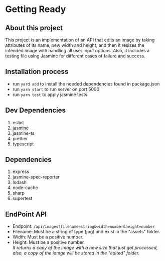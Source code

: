 # Getting Ready

## About this project 

This project is an implementation of an API that edits an image by taking attributes of its name, new width and height; and then it resizes the intended image with handling all user input options. Also, it includes a testing file using Jasmine for different cases of failure and success.

## Installation process 

- run `yard add` to install the needed dependencies found in package.json
- run `yarn start` to run server on port 5000
- run `yarn test` to apply jasmine tests

## Dev Dependencies

1. eslint
2. jasmine
3. jasmine-ts
4. prettier
5. typescript

## Dependencies

1. express
2. jasmine-spec-reporter
3. lodash
4. node-cache
5. sharp
6. supertest


## EndPoint API

- Endpoint: `/api/images?filename=string&width=number&height=number`
- Filename: Must be a string of type (jpg) and exist in the "assets" folder.
- Width: Must be a positive number.
- Height: Must be a positive number.  
*It returns a copy of the image with a new size that just got processed, also, a copy of the iamge will be stored in the "edited" folder.*


